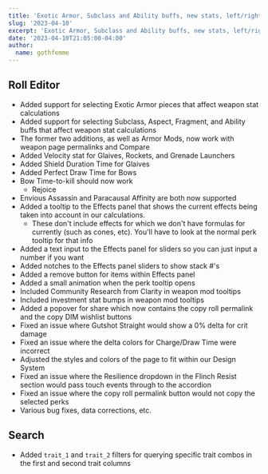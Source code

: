 ```yaml
---
title: 'Exotic Armor, Subclass and Ability buffs, new stats, left/right trait column search filters'
slug: '2023-04-10'
excerpt: 'Exotic Armor, Subclass and Ability buffs, new stats, left/right trait column search filters'
date: '2023-04-10T21:05:00-04:00'
author:
  name: gothfemme
---
```


## Roll Editor

- Added support for selecting Exotic Armor pieces that affect weapon stat calculations
- Added support for selecting Subclass, Aspect, Fragment, and Ability buffs that affect weapon stat calculations
- The former two additions, as well as Armor Mods, now work with weapon page permalinks and Compare
- Added Velocity stat for Glaives, Rockets, and Grenade Launchers
- Added Shield Duration Time for Glaives
- Added Perfect Draw Time for Bows
- Bow Time-to-kill should now work
  - Rejoice
- Envious Assassin and Paracausal Affinity are both now supported
- Added a tooltip to the Effects panel that shows the current effects being taken into account in our calculations. 
  - These don't include effects for which we don't have formulas for currently (such as cones, etc). You'll have to look at the normal perk tooltip for that info
- Added a text input to the Effects panel for sliders so you can just input a number if you want
- Added notches to the Effects panel sliders to show stack #'s
- Added a remove button for items within Effects panel
- Added a small animation when the perk tooltip opens
- Included Community Research from Clarity in weapon mod tooltips
- Included investment stat bumps in weapon mod tooltips
- Added a popover for share which now contains the copy roll permalink and the copy DIM wishlist buttons
- Fixed an issue where Gutshot Straight would show a 0% delta for crit damage
- Fixed an issue where the delta colors for Charge/Draw Time were incorrect
- Adjusted the styles and colors of the page to fit within our Design System
- Fixed an issue where the Resilience dropdown in the Flinch Resist section would pass touch events through to the accordion
- Fixed an issue where the copy roll permalink button would not copy the selected perks
- Various bug fixes, data corrections, etc.

## Search

- Added `trait_1` and `trait_2` filters for querying specific trait combos in the first and second trait columns

